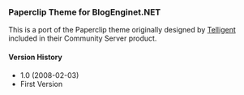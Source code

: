 ### Paperclip Theme for BlogEnginet.NET

 This is a port of the Paperclip theme originally designed by [Telligent](http://telligent.com) included in their Community Server product.

#### Version History

* 1.0 (2008-02-03)
 * First Version